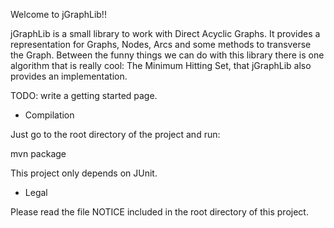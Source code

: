 Welcome to jGraphLib!!

jGraphLib is a small library to work with Direct Acyclic Graphs. It provides
a representation for Graphs, Nodes, Arcs and some methods to transverse the
Graph. Between the funny things we can do with this library there is one
algorithm that is really cool: The Minimum Hitting Set, that jGraphLib also
provides an implementation.

TODO: write a getting started page.

- Compilation

Just go to the root directory of the project and run:

  mvn package

This project only depends on JUnit.

- Legal

Please read the file NOTICE included in the root directory of this project.

